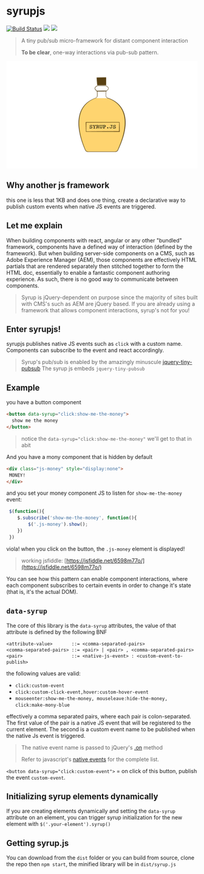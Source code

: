 # syrupjs
[![Build Status](https://travis-ci.org/ahmed-musallam/syrupjs.svg?branch=master)](https://travis-ci.org/ahmed-musallam/syrupjs) ![](http://img.badgesize.io/ahmed-musallam/syrupjs/master/dist/syrup.js.svg)
![](http://img.badgesize.io/ahmed-musallam/syrupjs/master/dist/syrup.js.svg?compression=gzip)
>A tiny pub/sub micro-framework for distant component interaction
> 
> **To be clear**, one-way interactions via pub-sub pattern.

![syrupjs](syrupjs.png)

## Why another js framework
this one is less that 1KB and does one thing, create a declarative way to publish custom events when native JS events are triggered.

## Let me explain
When building components with react, angular or any other "bundled" framework, components have a defined way of interaction (defined by the framework). But when building server-side components on a CMS, such as Adobe Experience Manager (AEM), those components are effectively HTML partials that are rendered separately then stitched together to form the HTML doc, essentially to enable a fantastic component authoring experience. As such, there is no good way to communicate between components.

> Syrup is jQuery-dependent on purpose since the majority of sites built with CMS's such as AEM are jQuery based.
> If you are already using a framework that allows component interactions, syrup's not for you!

## Enter syrupjs!
syrupjs publishes native JS events such as `click` with a custom name. Components can subscribe to the event and react accordingly.

> Syrup's pub/sub is enabled by the amazingly minuscule [jquery-tiny-pubsub](https://github.com/cowboy/jquery-tiny-pubsub)
> The syrup js embeds `jquery-tiny-pubsub`


## Example
you have a button component

```html
<button data-syrup="click:show-me-the-money">
  show me the money
</button>
```
> notice the `data-syrup="click:show-me-the-money"` we'll get to that in abit

And you have a mony component that is hidden by default

```html
<div class="js-money" style="display:none">
 MONEY!
</div>
```
and you set your money component JS to listen for `show-me-the-money` event:

```javascript
 $(function(){
 	$.subscribe('show-me-the-money', function(){
 		$('.js-money').show();
 	})
 })
```

viola! when you click on the button, the `.js-money` element is displayed!

> working jsfiddle: [https://jsfiddle.net/6598m77o/](https://jsfiddle.net/6598m77o/)

You can see how this pattern can enable component interactions, where each component subscribes to certain events in order to change it's state (that is, it's the actual DOM).


## `data-syrup`
The core of this library is the `data-syrup` attributes, the value of that attribute is defined by the following BNF

```
<attribute-value>       ::= <comma-separated-pairs>
<comma-separated-pairs> ::= <pair> | <pair> , <comma-separated-pairs>
<pair>                  ::= <native-js-event> : <custom-event-to-publish>
```

the following values are valid:

* `click:custom-event`
* `click:custom-click-event,hover:custom-hover-event`
* `mouseenter:show-me-the-money, mouseleave:hide-the-money, click:make-mony-blue`

effectively a comma separated pairs, where each pair is colon-separated. The first value of the pair is a native JS event that will be registered to the current element. The second is a custom event name to be published when the native Js event is triggered.

> The native event name is passed to jQuery's [.on](http://api.jquery.com/on/) method
> 
> Refer to javascript's [native events](https://developer.mozilla.org/en-US/docs/Web/Events) for the complete list.

`<button data-syrup="click:custom-event">` = on click of this button, publish the event `custom-event`.

## Initializing syrup elements dynamically
If you are creating elements dynamically and setting the `data-syrup` attribute on an element, you can trigger syrup initialization for the new element with `$('.your-element').syrup()`


## Getting syrup.js
You can download from the `dist` folder
or you can build from source, clone the repo then `npm start`, the minified library will be in `dist/syrup.js`